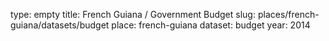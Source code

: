 type: empty
title: French Guiana / Government Budget
slug: places/french-guiana/datasets/budget
place: french-guiana
dataset: budget
year: 2014
